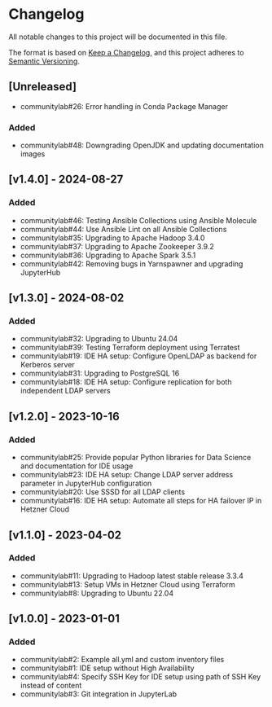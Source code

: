 # Changelog

All notable changes to this project will be documented in this file.

The format is based on [Keep a Changelog](https://keepachangelog.com/en/1.0.0/),
and this project adheres to [Semantic Versioning](https://semver.org/spec/v2.0.0.html).

## [Unreleased]

- communitylab#26: Error handling in Conda Package Manager

### Added

- communitylab#48: Downgrading OpenJDK and updating documentation images

## [v1.4.0] - 2024-08-27

### Added

- communitylab#46: Testing Ansible Collections using Ansible Molecule
- communitylab#44: Use Ansible Lint on all Ansible Collections
- communitylab#35: Upgrading to Apache Hadoop 3.4.0
- communitylab#37: Upgrading to Apache Zookeeper 3.9.2
- communitylab#36: Upgrading to Apache Spark 3.5.1
- communitylab#42: Removing bugs in Yarnspawner and upgrading JupyterHub

## [v1.3.0] - 2024-08-02

### Added

- communitylab#32: Upgrading to Ubuntu 24.04
- communitylab#39: Testing Terraform deployment using Terratest
- communitylab#19: IDE HA setup: Configure OpenLDAP as backend for Kerberos server
- communitylab#31: Upgrading to PostgreSQL 16
- communitylab#18: IDE HA setup: Configure replication for both independent LDAP servers

## [v1.2.0] - 2023-10-16

### Added

- communitylab#25: Provide popular Python libraries for Data Science and documentation for IDE usage
- communitylab#23: IDE HA setup: Change LDAP server address parameter in JupyterHub configuration
- communitylab#20: Use SSSD for all LDAP clients
- communitylab#16: IDE HA setup: Automate all steps for HA failover IP in Hetzner Cloud

## [v1.1.0] - 2023-04-02

### Added

- communitylab#11: Upgrading to Hadoop latest stable release 3.3.4
- communitylab#13: Setup VMs in Hetzner Cloud using Terraform
- communitylab#8: Upgrading to Ubuntu 22.04

## [v1.0.0] - 2023-01-01

### Added
 
- communitylab#2: Example all.yml and custom inventory files
- communitylab#1: IDE setup without High Availability
- communitylab#4: Specify SSH Key for IDE setup using path of SSH Key instead of content
- communitylab#3: Git integration in JupyterLab
